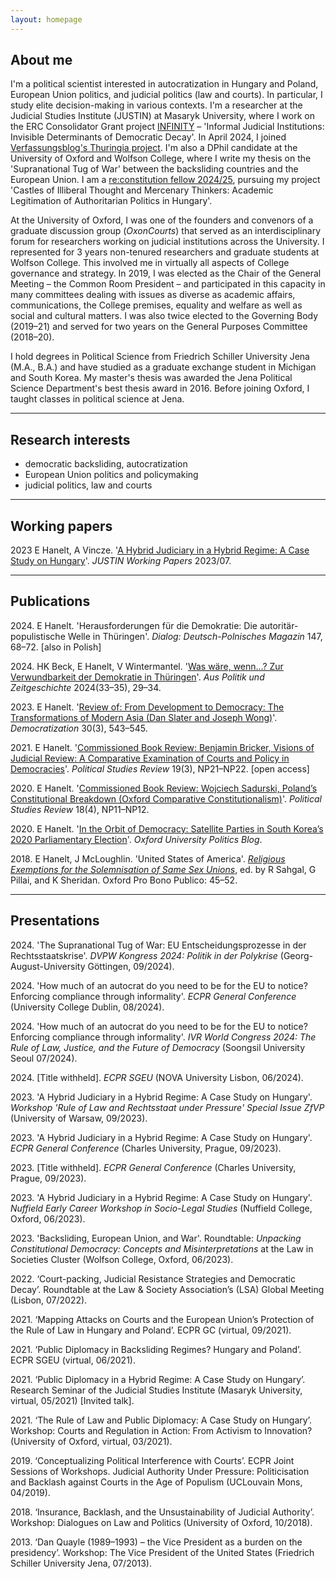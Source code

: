 ```yaml
---
layout: homepage
---
```


## About me

I'm a political scientist interested in autocratization in Hungary and Poland, European Union politics, and judicial politics (law and courts). In particular, I study elite decision-making in various contexts. I'm a researcher at the Judicial Studies Institute (JUSTIN) at Masaryk University, where I work on the ERC Consolidator Grant project [INFINITY](https://justin.law.muni.cz/en/projects/infinity-2021-2026) – 'Informal Judicial Institutions: Invisible Determinants of Democratic Decay'. In April 2024, I joined [Verfassungsblog's Thuringia project](https://verfassungsblog.de/thuringen-projekt/). I'm also a DPhil candidate at the University of Oxford and Wolfson College, where I write my thesis on the 'Supranational Tug of War' between the backsliding countries and the European Union. I am a [re:constitution fellow 2024/25](https://www.reconstitution.eu/en/fellows/detail/20242025/etienne-hanelt), pursuing my project 'Castles of Illiberal Thought and Mercenary Thinkers: Academic Legitimation of Authoritarian Politics in Hungary'.

At the University of Oxford, I was one of the founders and convenors of a graduate discussion group  (_OxonCourts_) that served as an interdisciplinary forum for researchers working on judicial institutions across the University. I represented for 3 years non-tenured researchers and graduate students at Wolfson College. This involved me in virtually all aspects of College governance and strategy. In 2019, I was elected as the Chair of the General Meeting – the Common Room President – and participated in this capacity in many committees dealing with issues as diverse as academic affairs, communications, the College premises, equality and welfare as well as social and cultural matters. I was also twice elected to the Governing Body (2019–21) and served for two years on the General Purposes Committee (2018–20).

I hold degrees in Political Science from Friedrich Schiller University Jena (M.A., B.A.) and have studied as a graduate exchange student in Michigan and South Korea. My master's thesis was awarded the Jena Political Science Department's best thesis award in 2016. Before joining Oxford, I taught classes in political science at Jena. 

---

## Research interests

- democratic backsliding, autocratization
- European Union politics and policymaking
- judicial politics, law and courts


---

## Working papers
2023 E Hanelt, A Vincze. '[A Hybrid Judiciary in a Hybrid Regime: A Case Study on Hungary](https://justin.law.muni.cz/media/3565890/hanelt-vincze_a-hybrid-judiciary-in-a-hybrid-regime-2023.pdf)'. _JUSTIN Working Papers_ 2023/07. 

---

## Publications
2024\. E Hanelt. 'Herausforderungen für die Demokratie: Die autoritär-populistische Welle in Thüringen'. _Dialog: Deutsch-Polnisches Magazin_ 147, 68–72. [also in Polish]

2024\. HK Beck, E Hanelt, V Wintermantel. '[Was wäre, wenn…? Zur Verwundbarkeit der Demokratie in Thüringen](https://www.bpb.de/shop/zeitschriften/apuz/fokus-ostdeutschland-2024/551117/was-waere-wenn/)'. _Aus Politik und Zeitgeschichte_ 2024(33–35), 29–34.

2023\. E Hanelt. '[Review of: From Development to Democracy: The Transformations of Modern Asia (Dan Slater and Joseph Wong)](https://doi.org/10.1080/13510347.2023.2168262)'. _Democratization_ 30(3), 543–545.

2021\. E Hanelt. '[Commissioned Book Review: Benjamin Bricker, Visions of Judicial Review: A Comparative Examination of Courts and Policy in Democracies](https://doi.org/10.1177/1478929920971971)'. _Political Studies Review_ 19(3), NP21–NP22. [open access]

2020\. E Hanelt. '[Commissioned Book Review: Wojciech Sadurski, Poland’s Constitutional Breakdown (Oxford Comparative Constitutionalism)](https://doi.org/10.1177/1478929920931440)'. _Political Studies Review_ 18(4), NP11–NP12.

2020\. E Hanelt. '[In the Orbit of Democracy: Satellite Parties in South Korea’s 2020 Parliamentary Election](https://blog.politics.ox.ac.uk/in-the-orbit-of-democracy-satellite-parties-in-south-koreas-2020-parliamentary-election/)'. _Oxford University Politics Blog_.

2018\. E Hanelt, J McLoughlin. 'United States of America'. [_Religious Exemptions for the Solemnisation of Same Sex Unions_](https://www.law.ox.ac.uk/sites/files/oxlaw/5._religious_exemptions_for_the_soleminsation_of_same_sex_unions_.pdf), ed. by R Sahgal, G Pillai, and K Sheridan. Oxford Pro Bono Publico: 45–52.


---

## Presentations
2024\. 'The Supranational Tug of War: EU Entscheidungsprozesse in der Rechtsstaatskrise'. _DVPW Kongress 2024: Politik in der Polykrise_ (Georg-August-University Göttingen, 09/2024). 

2024\. 'How much of an autocrat do you need to be for the EU to notice? Enforcing compliance through informality'. _ECPR General Conference_ (University College Dublin, 08/2024).  

2024\. 'How much of an autocrat do you need to be for the EU to notice? Enforcing compliance through informality'. _IVR World Congress 2024: The Rule of Law, Justice, and the Future of Democracy_ (Soongsil University Seoul 07/2024).

2024\. [Title withheld]. _ECPR SGEU_ (NOVA University Lisbon, 06/2024). 

2023\. 'A Hybrid Judiciary in a Hybrid Regime: A Case Study on Hungary'. _Workshop 'Rule of Law and Rechtsstaat under Pressure' Special Issue ZfVP_ (University of Warsaw, 09/2023).

2023\. 'A Hybrid Judiciary in a Hybrid Regime: A Case Study on Hungary'. _ECPR General Conference_ (Charles University, Prague, 09/2023).

2023\. [Title withheld]. _ECPR General Conference_ (Charles University, Prague, 09/2023).

2023\. 'A Hybrid Judiciary in a Hybrid Regime: A Case Study on Hungary'. _Nuffield Early Career Workshop in Socio-Legal Studies_ (Nuffield College, Oxford, 06/2023).

2023\. 'Backsliding, European Union, and War'. Roundtable: _Unpacking Constitutional Democracy: Concepts and Misinterpretations_ at the Law in Societies Cluster (Wolfson College, Oxford, 06/2023).

2022\. ‘Court-packing, Judicial Resistance Strategies and Democratic Decay’. Roundtable at the Law & Society Association’s (LSA) Global Meeting (Lisbon, 07/2022).

2021\. ‘Mapping Attacks on Courts and the European Union’s Protection of the Rule of Law in Hungary and Poland’. ECPR GC (virtual, 09/2021).

2021\. ‘Public Diplomacy in Backsliding Regimes? Hungary and Poland’. ECPR SGEU (virtual, 06/2021).

2021\. ‘Public Diplomacy in a Hybrid Regime: A Case Study on Hungary’. Research Seminar of the Judicial Studies Institute (Masaryk University, virtual, 05/2021) [Invited talk].

2021\. ‘The Rule of Law and Public Diplomacy: A Case Study on Hungary’. Workshop: Courts and Regulation in Action: From Activism to Innovation? (University of Oxford, virtual, 03/2021).

2019\. ‘Conceptualizing Political Interference with Courts’. ECPR Joint Sessions of Workshops. Judicial Authority Under Pressure: Politicisation and Backlash against Courts in the Age of Populism (UCLouvain Mons, 04/2019).

2018\. ‘Insurance, Backlash, and the Unsustainability of Judicial Authority’. Workshop: Dialogues on Law and Politics (University of Oxford, 10/2018).

2013\. ‘Dan Quayle (1989–1993) – the Vice President as a burden on the presidency’. Workshop: The Vice President of the United States (Friedrich Schiller University Jena, 07/2013).



<!-- 
{% include_relative _includes/publications.md %}

{% include_relative _includes/services.md %}
-->
